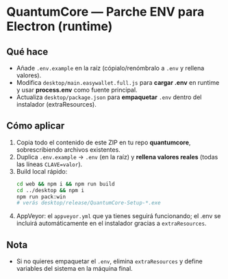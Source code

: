 # QuantumCore — Parche ENV para Electron (runtime)

## Qué hace
- Añade `.env.example` en la raíz (cópialo/renómbralo a `.env` y rellena valores).
- Modifica `desktop/main.easywallet.full.js` para **cargar .env** en runtime y usar **process.env** como fuente principal.
- Actualiza `desktop/package.json` para **empaquetar** `.env` dentro del instalador (extraResources).

## Cómo aplicar
1) Copia todo el contenido de este ZIP en tu repo **quantumcore**, sobrescribiendo archivos existentes.
2) Duplica `.env.example` → `.env` (en la raíz) y **rellena valores reales** (todas las líneas `CLAVE=valor`).
3) Build local rápido:
   ```bash
   cd web && npm i && npm run build
   cd ../desktop && npm i
   npm run pack:win
   # verás desktop/release/QuantumCore-Setup-*.exe
   ```
4) AppVeyor: el `appveyor.yml` que ya tienes seguirá funcionando;
   el .env se incluirá automáticamente en el instalador gracias a `extraResources`.

## Nota
- Si no quieres empaquetar el `.env`, elimina `extraResources` y define variables del sistema en la máquina final.
